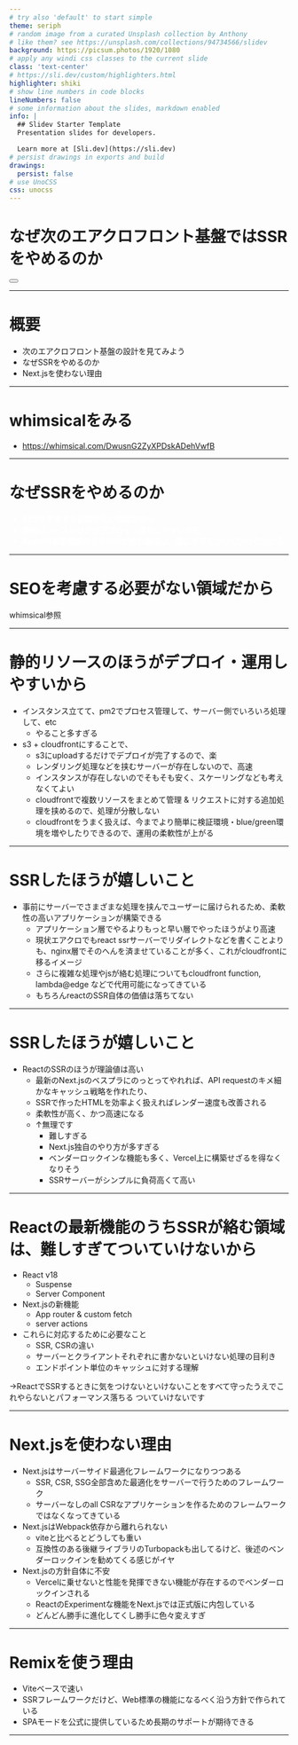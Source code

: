 ```yaml
---
# try also 'default' to start simple
theme: seriph
# random image from a curated Unsplash collection by Anthony
# like them? see https://unsplash.com/collections/94734566/slidev
background: https://picsum.photos/1920/1080
# apply any windi css classes to the current slide
class: 'text-center'
# https://sli.dev/custom/highlighters.html
highlighter: shiki
# show line numbers in code blocks
lineNumbers: false
# some information about the slides, markdown enabled
info: |
  ## Slidev Starter Template
  Presentation slides for developers.

  Learn more at [Sli.dev](https://sli.dev)
# persist drawings in exports and build
drawings:
  persist: false
# use UnoCSS
css: unocss
---
```


# なぜ次のエアクロフロント基盤ではSSRをやめるのか

<div class="pt-12">
  <span @click="$slidev.nav.next" class="px-2 py-1 rounded cursor-pointer" hover="bg-white bg-opacity-10">
    <carbon:arrow-right class="inline"/>
  </span>
</div>

<div class="abs-br m-6 flex gap-2">
  <button @click="$slidev.nav.openInEditor()" title="Open in Editor" class="text-xl icon-btn opacity-50 !border-none !hover:text-white">
    <carbon:edit />
  </button>
  <a href="https://github.com/slidevjs/slidev" target="_blank" alt="GitHub"
    class="text-xl icon-btn opacity-50 !border-none !hover:text-white">
    <carbon-logo-github />
  </a>
</div>

---

<!--
The last comment block of each slide will be treated as slide notes. It will be visible and editable in Presenter Mode along with the slide. [Read more in the docs](https://sli.dev/guide/syntax.html#notes)
-->

# 概要

* 次のエアクロフロント基盤の設計を見てみよう
* なぜSSRをやめるのか
* Next.jsを使わない理由

---

# whimsicalをみる
* https://whimsical.com/DwusnG2ZyXPDskADehVwfB

---

# なぜSSRをやめるのか

<ul>
 <li style="font-weight: bold; color: white;">SEOを考慮する必要がない領域だから</li>
 <li style="font-weight: bold; color: white;">静的リソースのほうがデプロイ・運用しやすいから</li>
 <li style="font-weight: bold; color: white;">Reactの最新機能のうちSSRが絡む領域は、難しすぎてついていけないから</li>
</ul>

---

# SEOを考慮する必要がない領域だから

whimsical参照

---

# 静的リソースのほうがデプロイ・運用しやすいから

* インスタンス立てて、pm2でプロセス管理して、サーバー側でいろいろ処理して、etc
  * やること多すぎる
* s3 + cloudfrontにすることで、
  * s3にuploadするだけでデプロイが完了するので、楽
  * レンダリング処理などを挟むサーバーが存在しないので、高速
  * インスタンスが存在しないのでそもそも安く、スケーリングなども考えなくてよい
  * cloudfrontで複数リソースをまとめて管理 & リクエストに対する追加処理を挟めるので、処理が分散しない
  * cloudfrontをうまく扱えば、今までより簡単に検証環境・blue/green環境を増やしたりできるので、運用の柔軟性が上がる

---

# SSRしたほうが嬉しいこと

* 事前にサーバーでさまざまな処理を挟んでユーザーに届けられるため、柔軟性の高いアプリケーションが構築できる
  * アプリケーション層でやるよりもっと早い層でやったほうがより高速
  * 現状エアクロでもreact ssrサーバーでリダイレクトなどを書くことよりも、nginx層でそのへんを済ませていることが多く、これがcloudfrontに移るイメージ
  * さらに複雑な処理やjsが絡む処理についてもcloudfront function, lambda@edge などで代用可能になってきている
  * もちろんreactのSSR自体の価値は落ちてない

---

# SSRしたほうが嬉しいこと

* ReactのSSRのほうが理論値は高い
  * 最新のNext.jsのベスプラにのっとってやれれば、API requestのキメ細かなキャッシュ戦略を作れたり、
  * SSRで作ったHTMLを効率よく扱えればレンダー速度も改善される
  * 柔軟性が高く、かつ高速になる
  * ↑無理です
    * 難しすぎる
    * Next.js独自のやり方が多すぎる
    * ベンダーロックインな機能も多く、Vercel上に構築せざるを得なくなりそう
    * SSRサーバーがシンプルに負荷高くて高い

---

# Reactの最新機能のうちSSRが絡む領域は、難しすぎてついていけないから

* React v18
  * Suspense
  * Server Component
* Next.jsの新機能
  * App router & custom fetch
  * server actions
* これらに対応するために必要なこと
  * SSR, CSRの違い
  * サーバーとクライアントそれぞれに書かないといけない処理の目利き
  * エンドポイント単位のキャッシュに対する理解

→ReactでSSRするときに気をつけないといけないことをすべて守ったうえでこれやらないとパフォーマンス落ちる
ついていけないです

---

# Next.jsを使わない理由

* Next.jsはサーバーサイド最適化フレームワークになりつつある
  * SSR, CSR, SSG全部含めた最適化をサーバーで行うためのフレームワーク
  * サーバーなしのall CSRなアプリケーションを作るためのフレームワークではなくなってきている
* Next.jsはWebpack依存から離れられない
  * viteと比べるとどうしても重い
  * 互換性のある後継ライブラリのTurbopackも出してるけど、後述のベンダーロックインを勧めてくる感じがイヤ
* Next.jsの方針自体に不安
  * Vercelに乗せないと性能を発揮できない機能が存在するのでベンダーロックインされる
  * ReactのExperimentな機能をNext.jsでは正式版に内包している
  * どんどん勝手に進化してくし勝手に色々変えすぎ

---

# Remixを使う理由

* Viteベースで速い
* SSRフレームワークだけど、Web標準の機能になるべく沿う方針で作られている
* SPAモードを公式に提供しているため長期のサポートが期待できる

---

<style>
.footnotes-sep {
  @apply mt-20 opacity-10;
}
.footnotes {
  @apply text-sm opacity-75;
}
.footnote-backref {
  display: none;
}
.cont {
  display: flex;
  flex-direction: column;
  justify-content: space-around;
  align-items: center;
  height: 300px;
  margin: 40px 0 0;
}
</style>

